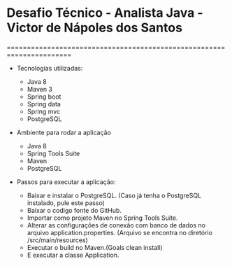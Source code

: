 # Desafio Técnico - Analista Java - Victor de Nápoles dos Santos
======================================================================

- Tecnologias utilizadas:
	- Java 8
	- Maven 3
	- Spring boot
	- Spring data
	- Spring mvc
	- PostgreSQL

- Ambiente para rodar a aplicação
	- Java 8
	- Spring Tools Suite
	- Maven
	- PostgreSQL
	
- Passos para executar a aplicação:
	- Baixar e instalar o PostgreSQL. (Caso já tenha o PostgreSQL instalado, pule este passo)
	- Baixar o codigo fonte do GitHub.
	- Importar como projeto Maven no Spring Tools Suite.
	- Alterar as configurações de conexão com banco de dados no arquivo application.properties. (Arquivo se encontra no diretório /src/main/resources)
	- Executar o build no Maven.(Goals clean install)
	- E executar a classe Application.
